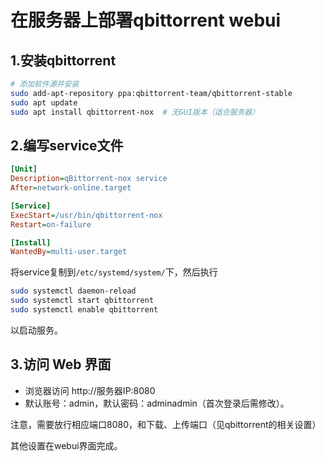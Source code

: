 # 在服务器上部署qbittorrent webui

## 1.安装qbittorrent

```bash
# 添加软件源并安装
sudo add-apt-repository ppa:qbittorrent-team/qbittorrent-stable
sudo apt update
sudo apt install qbittorrent-nox  # 无GUI版本（适合服务器）
```

## 2.编写service文件

```ini
[Unit]
Description=qBittorrent-nox service
After=network-online.target

[Service]
ExecStart=/usr/bin/qbittorrent-nox
Restart=on-failure

[Install]
WantedBy=multi-user.target
```

将service复制到`/etc/systemd/system/`下，然后执行  
```bash
sudo systemctl daemon-reload
sudo systemctl start qbittorrent
sudo systemctl enable qbittorrent
```
以启动服务。  

## 3.访问 Web 界面
- 浏览器访问 http://服务器IP:8080  
- 默认账号：admin，默认密码：adminadmin（首次登录后需修改）。

注意，需要放行相应端口8080，和下载、上传端口（见qbittorrent的相关设置）

其他设置在webui界面完成。  